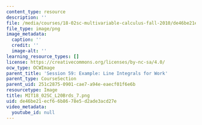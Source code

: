 ```yaml
---
content_type: resource
description: ''
file: /media/courses/18-02sc-multivariable-calculus-fall-2010/de46be21ecf66b8678e5d2ade3acd27e_MIT18_02SC_L20Brds_7.png
file_type: image/png
image_metadata:
  caption: ''
  credit: ''
  image-alt: ''
learning_resource_types: []
license: https://creativecommons.org/licenses/by-nc-sa/4.0/
ocw_type: OCWImage
parent_title: 'Session 59: Example: Line Integrals for Work'
parent_type: CourseSection
parent_uid: 251c2875-0901-cae7-a94e-eaecf01f6e6b
resourcetype: Image
title: MIT18_02SC_L20Brds_7.png
uid: de46be21-ecf6-6b86-78e5-d2ade3acd27e
video_metadata:
  youtube_id: null
---
```

